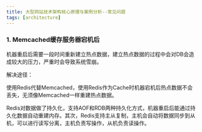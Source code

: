```yaml
---
title: 大型网站技术架构核心原理与案例分析--常见问题
tags: [architecture]
---
```


### 1. Memcached缓存服务器宕机后

机器重启后需要一段时间重新建立热点数据，建立热点数据的过程中会对DB会造成较大的压力，严重时会导致系统雪崩。

解决途径：

使用Redis代替Memcached，使用Redis作为Cache时机器宕机后热点数据不会丢失，无须像Memcached一样重建热点数据。

Redis对数据做了持久化，支持AOF和RDB两种持久化方式，机器重启后能通过持久化数据自动重建内存。其次，Redis支持主从复制，主机会自动将数据同步到从机，可以进行读写分离，主机负责写操作，从机负责读操作。